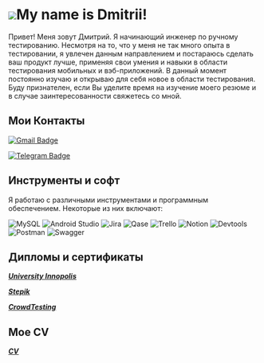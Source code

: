 # ![](https://media.giphy.com/media/v1.Y2lkPTc5MGI3NjExaTd1ZG5yb3l5aXJwd2l3N2RzcmhjZm10MjVxZjMxZ3Q3NWYyanV3dCZlcD12MV9pbnRlcm5hbF9naWZfYnlfaWQmY3Q9Zw/pj30mdklB3FaaoFoOv/giphy.gif)My name is Dmitrii!

Привет! Меня зовут Дмитрий. Я начинающий инженер по ручному тестированию. Несмотря на то, что у меня не так много опыта  в тестировании, я увлечен данным направлением и постараюсь сделать ваш продукт лучше, применяя свои умения и навыки в области тестирования мобильных и вэб-приложений. В данный момент постоянно изучаю и открываю для себя новое в области тестирования. Буду признателен, если Вы уделите время на изучение моего резюме и в случае заинтересованности свяжетесь со мной.

## Мои Контакты

[![Gmail Badge](https://img.shields.io/badge/-Gmail-red?style=flat&logo=Gmail&logoColor=white)](mailto:demetrios.tester@gmail.com)

[![Telegram Badge](https://img.shields.io/badge/-Telegram-blue?style=flat&logo=Telegram&logoColor=white)](https://t.me/Demetrios_1)

## Инструменты и софт

Я работаю с различными инструментами и программным обеспечением. Некоторые из них включают:

![MySQL](https://img.shields.io/badge/mysql-%2300f.svg?style=for-the-badge&logo=mysql&logoColor=white)
![Android Studio](https://img.shields.io/badge/Android%20Studio-3DDC84.svg?style=for-the-badge&logo=android-studio&logoColor=white)
![Jira](https://img.shields.io/badge/jira-%230A0FFF.svg?style=for-the-badge&logo=jira&logoColor=white)
![Qase](https://camo.githubusercontent.com/04072f438d4085871331c6a2036033a7f3baa924cf1a20a3e56f136098823fa2/68747470733a2f2f696d672e736869656c64732e696f2f62616467652f516173652d3865353866663f7374796c653d666f722d7468652d6261646765266c6f676f3d51617365)
![Trello](https://img.shields.io/badge/Trello-%23026AA7.svg?style=for-the-badge&logo=Trello&logoColor=white)
![Notion](https://img.shields.io/badge/Notion-%23000000.svg?style=for-the-badge&logo=notion&logoColor=white)
![Devtools](https://camo.githubusercontent.com/7834b916fab184617481b1f86c3ca36d797b2e6370690dbac295af6ba3858865/68747470733a2f2f696d672e736869656c64732e696f2f62616467652f446576546f6f6c732d3039303930393f7374796c653d666f722d7468652d6261646765266c6f676f3d676f6f676c656368726f6d65266c6f676f436f6c6f723d323637346632)
![Postman](https://img.shields.io/badge/Postman-FF6C37?style=for-the-badge&logo=postman&logoColor=white)
![Swagger](https://img.shields.io/badge/-Swagger-%23Clojure?style=for-the-badge&logo=swagger&logoColor=white)


## Дипломы и сертификаты

[***University Innopolis***](https://drive.google.com/file/d/13UxWOtUO-m7Gt9DSfPd9oBDX_5N4riFT/view?usp=drive_link)

[***Stepik***](https://drive.google.com/file/d/1vJm9UEphm5U-KmyS5NJa1NTi5Yk_ntg7/view?usp=drive_link)

[***CrowdTesting***](https://drive.google.com/file/d/17V3mXlGOvNli1VhzhNg7VdhXT7IJCgN4/view?usp=drive_link)

## Мое CV
[***CV***](https://drive.google.com/file/d/1OkC5o0xAAp9LPasPw6ISzF6Y8yh40ldg/view)